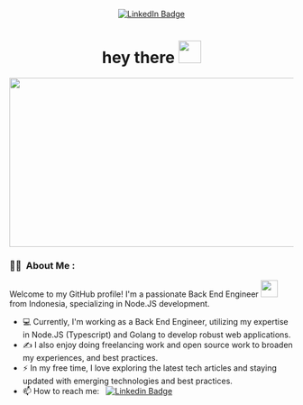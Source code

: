 <p align="center"> 
<a href="https://www.linkedin.com/in/sudtanj"><img src="https://img.shields.io/badge/LinkedIn-blue?style=for-the-badge&logo=linkedin&logoColor=white" alt="LinkedIn Badge"></a>
</p>
<h1 align="center">hey there <img src="https://media.giphy.com/media/hvRJCLFzcasrR4ia7z/giphy.gif" width="40"></h1>

<p align="center"><img src="https://media.giphy.com/media/dWesBcTLavkZuG35MI/giphy.gif" width="600" height="300"  /></p>

### 👨‍💻 &nbsp;About Me :

 Welcome to my GitHub profile! I'm a passionate Back End Engineer <img src="https://media.giphy.com/media/WUlplcMpOCEmTGBtBW/giphy.gif" width="30"> from Indonesia, specializing in Node.JS development. 

- 💻 Currently, I'm working as a Back End Engineer, utilizing my expertise in Node.JS (Typescript) and Golang to develop robust web applications.
- ✍️ I also enjoy doing freelancing work and open source work to broaden my experiences, and best practices.
- ⚡ In my free time, I love exploring the latest tech articles and staying updated with emerging technologies and best practices.
- 📫 How to reach me: &nbsp; [![Linkedin Badge](https://img.shields.io/badge/-Sudono-blue?style=flat&logo=Linkedin&logoColor=white)](https://www.linkedin.com/in/sudtanj)

<!--
**sudtanj/sudtanj** is a ✨ _special_ ✨ repository because its `README.md` (this file) appears on your GitHub profile.

Here are some ideas to get you started:

- 🔭 I’m currently working on ...
- 🌱 I’m currently learning ...
- 👯 I’m looking to collaborate on ...
- 🤔 I’m looking for help with ...
- 💬 Ask me about ...
- 📫 How to reach me: ...
- 😄 Pronouns: ...
- ⚡ Fun fact: ...
-->
